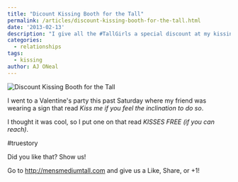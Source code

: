 ```yaml
---
title: "Dicount Kissing Booth for the Tall"
permalink: /articles/discount-kissing-booth-for-the-tall.html
date: '2013-02-13'
description: "I give all the #TallGirls a special discount at my kissing booth on Valentine's day."
categories:
  - relationships
tags:
  - kissing
author: AJ ONeal
---
```


![Discount Kissing Booth for the Tall](http://i.imgur.com/znMAge6.png "On Valentine's day I give all the #TallGirls a special discount at my kissing booth.")

I went to a Valentine's party this past Saturday where my friend was wearing a sign
that read *Kiss me if you feel the inclination to do so*.

I thought it was cool, so I put one on that read *KISSES FREE (if you can reach)*.

\#truestory

Did you like that? Show us!

Go to <http://mensmediumtall.com> and give us a Like, Share, or +1!
